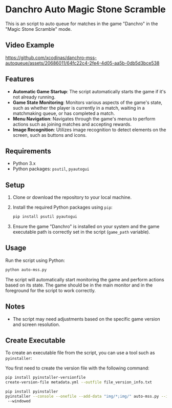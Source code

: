 # Danchro Auto Magic Stone Scramble

This is an script to auto queue for matches in the game "Danchro"
in the "Magic Stone Scramble" mode.

## Video Example




https://github.com/xcodinas/danchro-mss-autoqueue/assets/20686011/64fc22c4-2fe4-4d05-aa5b-0db5d3bce538




## Features

- **Automatic Game Startup**: The script automatically starts the game if it's not already running.
- **Game State Monitoring**: Monitors various aspects of the game's state, such as whether the player is currently in a match, waiting in a matchmaking queue, or has completed a match.
- **Menu Navigation**: Navigates through the game's menus to perform actions such as joining matches and accepting rewards.
- **Image Recognition**: Utilizes image recognition to detect elements on the screen, such as buttons and icons.

## Requirements

- Python 3.x
- Python packages: `psutil`, `pyautogui`

## Setup

1. Clone or download the repository to your local machine.
2. Install the required Python packages using `pip`:

    ```bash
    pip install psutil pyautogui
    ```

3. Ensure the game "Danchro" is installed on your system and the game executable path is correctly set in the script (`game_path` variable).

## Usage

Run the script using Python:

```bash
python auto-mss.py
```

The script will automatically start monitoring the game and perform actions based on its state.
The game should be in the main monitor and in the foreground for the script to work correctly.

## Notes

- The script may need adjustments based on the specific game version and screen resolution.

## Create Executable

To create an executable file from the script, you can use a tool such as `pyinstaller`:

You first need to create the version file with the following command:
```bash
pip install pyinstaller-versionfile
create-version-file metadata.yml --outfile file_version_info.txt
```


```bash
pip install pyinstaller
pyinstaller --console --onefile --add-data "img/*;img/" auto-mss.py --icon=img/icon.ico --version-file=file_version_info.txt
 --windowed
```
